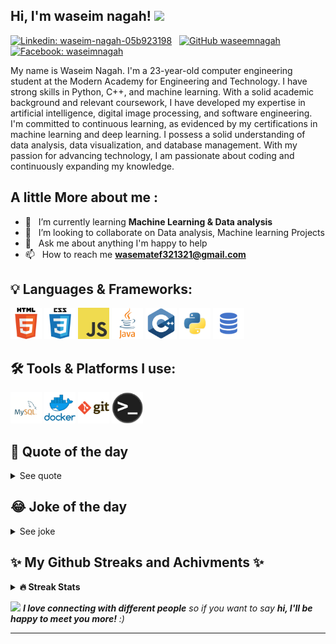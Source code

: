 ## Hi, I'm waseim nagah! <img src="https://media.giphy.com/media/hvRJCLFzcasrR4ia7z/giphy.gif" width="28">


[![Linkedin: waseim-nagah-05b923198](https://img.shields.io/badge/-waseimnagah-blue?style=flat-square&logo=Linkedin&logoColor=white&link=https://www.linkedin.com/in/waseim-nagah-05b923198/)](https://www.linkedin.com/in/waseim-nagah-05b923198/)
&nbsp;
[![GitHub waseemnagah](https://img.shields.io/github/followers/waseemnagah?label=follow&style=social)](https://github.com/waseemnagah)
[![Facebook: waseimnagah](https://img.shields.io/badge/-waseimnagah-blue?style=flat-square&logo=Facebook&logoColor=white&link=https://www.facebook.com/waseimnagah/)](https://www.facebook.com/waseimnagah/)


My name is Waseim Nagah. I'm a 23-year-old computer engineering student at the Modern Academy for Engineering and Technology. I have strong skills in Python, C++, and machine learning. With a solid academic background and relevant coursework, I have developed my expertise in artificial intelligence, digital image processing, and software engineering. I'm committed to continuous learning, as evidenced by my certifications in machine learning and deep learning. I possess a solid understanding of data analysis, data visualization, and database management. With my passion for advancing technology, I am passionate about coding and continuously expanding my knowledge.


## A little More about me :

<!-- - 🔭 &nbsp; I’m currently working on my [Youtube Channel](https://www.youtube.com/channel/UCC4vwxeLB7id80azkciD8DQ?view_as=public) -->
- 🌱 &nbsp; I’m currently learning **Machine Learning & Data analysis** 
- 👯 &nbsp; I’m looking to collaborate on Data analysis, Machine learning Projects 
- 💬 &nbsp; Ask me about anything I'm happy to help 
- 📫 &nbsp; How to reach me **wasematef321321@gmail.com**

## 💡 Languages & Frameworks:

<code><img height="50" src="https://raw.githubusercontent.com/github/explore/80688e429a7d4ef2fca1e82350fe8e3517d3494d/topics/html/html.png" alt="HTML" title="HTML"></code>
<code><img height="50" src="https://raw.githubusercontent.com/github/explore/80688e429a7d4ef2fca1e82350fe8e3517d3494d/topics/css/css.png" alt="CSS" title="CSS"></code>
<code><img height="50" src="https://raw.githubusercontent.com/github/explore/80688e429a7d4ef2fca1e82350fe8e3517d3494d/topics/javascript/javascript.png" alt="JavaScript" title="JavaScript"></code>
<code><img height="50" src="https://raw.githubusercontent.com/github/explore/80688e429a7d4ef2fca1e82350fe8e3517d3494d/topics/java/java.png" alt="Java" title="Java"></code>
<code><img height="50" src="https://raw.githubusercontent.com/github/explore/80688e429a7d4ef2fca1e82350fe8e3517d3494d/topics/cpp/cpp.png" alt="CPP" title="CPP"></code>
<code><img height="50" src="https://raw.githubusercontent.com/github/explore/80688e429a7d4ef2fca1e82350fe8e3517d3494d/topics/python/python.png" alt="Python" title="Python"></code>
<code><img height="50" src="https://raw.githubusercontent.com/github/explore/80688e429a7d4ef2fca1e82350fe8e3517d3494d/topics/sql/sql.png" alt="SQL" title="SQL"></code>

## 🛠️ Tools & Platforms I use:
<code><img height="50" src="https://raw.githubusercontent.com/github/explore/80688e429a7d4ef2fca1e82350fe8e3517d3494d/topics/mysql/mysql.png" alt="MySQL" title="MySQL"></code>
<code><img height="50" src="https://raw.githubusercontent.com/github/explore/80688e429a7d4ef2fca1e82350fe8e3517d3494d/topics/docker/docker.png" alt="Docker" title="Docker"></code>
<code><img height="50" src="https://raw.githubusercontent.com/github/explore/80688e429a7d4ef2fca1e82350fe8e3517d3494d/topics/git/git.png" alt="Git" title="Git"></code>
<code><img height="50" src="https://raw.githubusercontent.com/github/explore/80688e429a7d4ef2fca1e82350fe8e3517d3494d/topics/terminal/terminal.png" alt="Terminal" title="Terminal"></code>

## 💭 Quote of the day
<details>
  <summary>See quote</summary>
  
  ![quotes card](https://quotes-github-readme.vercel.app/api?type=horizontal&theme=normal)
</details>

## 😂 Joke of the day
<details>
  <summary>See joke</summary>
  
  ![Jokes Card](https://readme-jokes.vercel.app/api?&theme=normal)

</details>

## ✨ My Github Streaks and Achivments ✨
<details>
  <summary><b>🔥 Streak Stats </b></summary>

  ![John's github stats](https://github-readme-stats.vercel.app/api?username=John0Isaac&show_icons=true&theme=normal)

  ![John's github streak](https://github-readme-streak-stats.herokuapp.com/?user=John0Isaac&show_icons=true&theme=normal)

</details>

<img src="https://media.giphy.com/media/LnQjpWaON8nhr21vNW/giphy.gif" width="60"> <em><b>I love connecting with different people</b> so if you want to say <b>hi, I'll be happy to meet you more!</b> :)</em>

---
